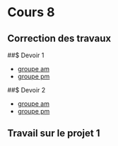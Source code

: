 # Cours 8

## Correction des travaux 

##$ Devoir 1
* [groupe am](https://forms.office.com/Pages/ResponsePage.aspx?id=x5Wp_94QyE6V2yjtBXZFXdLFAGnr8T1OlA16PpceeFJUNE04S1NIMzBJSVQ2WFROSVRBOVZLM1Y2US4u)  <br>  
* [groupe pm](https://forms.office.com/Pages/ResponsePage.aspx?id=x5Wp_94QyE6V2yjtBXZFXdLFAGnr8T1OlA16PpceeFJUNE04S1NIMzBJSVQ2WFROSVRBOVZLM1Y2US4u) <br> 


##$ Devoir 2
* [groupe am](https://forms.office.com/Pages/ResponsePage.aspx?id=x5Wp_94QyE6V2yjtBXZFXdLFAGnr8T1OlA16PpceeFJUNzZTU0dSQVVKM0VCRjdIUFpVRTdLQzJVNi4u)  <br>  
* [groupe pm](https://forms.office.com/Pages/ResponsePage.aspx?id=x5Wp_94QyE6V2yjtBXZFXdLFAGnr8T1OlA16PpceeFJURDRQSEpMOFNBS0g4VVhWVTlBWkNCUFdERy4u) <br> 

## Travail sur le projet 1
